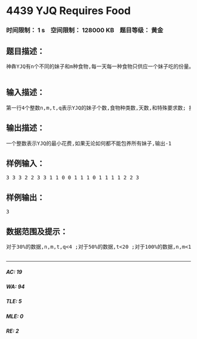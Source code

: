 # 4439 YJQ Requires Food    
### 时间限制： 1 s&nbsp;&nbsp;&nbsp;&nbsp;空间限制： 128000 KB&nbsp;&nbsp;&nbsp;&nbsp;题目等级： 黄金  
## 题目描述：  

<pre>
神犇YJQ有n个不同的妹子和m种食物,每一天每一种食物只供应一个妹子吃的份量。在接下来的t天内,YJQ准备包养所有的妹子。 对于每个妹子,她在t天内都只会吃某些特定的食物,并且总共有q种特殊要求,每种要求是在Ti天Ai号妹子会由于特殊原因不能吃第Fi种食物。 有些时候,为了满足妹子的要求,必须改变所有妹子的喂食方案。在每一天重新分配食物会有不同的代价,YJQ不愿意付那么多钱,所以他希望改变妹子喂食方案的代价尽量少。 现在,YJQ拜托你给他的妹子制定食物分配计划,他希望在保证每个妹子每天都有食物吃的前提下,使得改变分配方案付出的代价尽量少。请求出这个最少代价。 如果YJQ无论怎么分配都无法在天内包养所有妹子(包养所有妹子即是使所有妹子在∀i(1<=i<=t)天都有食物),请输出“-1”。注:第一天初始分配食物并不需要花费  

</pre>
  
  
## 输入描述：  

<pre>
第一行4个整数n,m,t,q表示YJQ的妹子个数,食物种类数,天数,和特殊要求数; 接下来一行有t个整数表示每一天修改食物方案的代价; 接下来n行,每行m个数,第i行第j列表示第i个妹子是否可以吃第j种食物(1表示可以,0表示不行); 接下来q行,每行3个整数Ti,Ai,Fi表示第Ti天Ai号妹子不能吃食物Fi
</pre>
  
  
## 输出描述：  

<pre>
一个整数表示YJQ的最小花费,如果无论如何都不能包养所有妹子,输出-1
</pre>
  
  
## 样例输入：  

<pre>
3 3 3 2 2 3 3 1 1 0 0 1 1 1 0 1 1 1 1 2 2 3
</pre>
  
  
## 样例输出：  

<pre>
3
</pre>
  
  
## 数据范围及提示：  

<pre>
对于30%的数据,n,m,t,q<4 ;对于50%的数据,t<20 ;对于100%的数据,n,m<100,t<500,q<10^4,所有给出的数据都是非负整数(友情提示,YJQ可能没有妹子)  

</pre>
  
  
***  

##### AC: 19  
##### WA: 94  
##### TLE: 5  
##### MLE: 0  
##### RE: 2  

